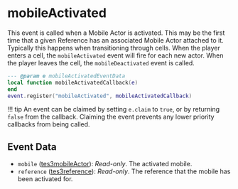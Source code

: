# mobileActivated

This event is called when a Mobile Actor is activated. This may be the first time that a given Reference has an associated Mobile Actor attached to it. Typically this happens when transitioning through cells. When the player enters a cell, the `mobileActivated` event will fire for each new actor. When the player leaves the cell, the `mobileDeactivated` event is called.

```lua
--- @param e mobileActivatedEventData
local function mobileActivatedCallback(e)
end
event.register("mobileActivated", mobileActivatedCallback)
```

!!! tip
	An event can be claimed by setting `e.claim` to `true`, or by returning `false` from the callback. Claiming the event prevents any lower priority callbacks from being called.

## Event Data

* `mobile` ([tes3mobileActor](../../types/tes3mobileActor)): *Read-only*. The activated mobile.
* `reference` ([tes3reference](../../types/tes3reference)): *Read-only*. The reference that the mobile has been activated for.

